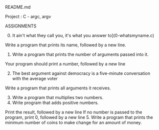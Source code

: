 README.md

Project : C - argc, argv

ASSIGNMENTS

0. It ain't what they call you, it's what you answer to](0-whatsmyname.c)

Write a program that prints its name, followed by a new line.
1. Write a program that prints the number of arguments passed into it.

Your program should print a number, followed by a new line

2. The best argument against democracy is a five-minute conversation with the average voter

Write a program that prints all arguments it receives.

3. Write a program that multiplies two numbers.
4. Write program that adds positive numbers.

Print the result, followed by a new line
If no number is passed to the program, print 0, followed by a new line
5. Write a program that prints the minimum number of coins to make change for an amount of money.

